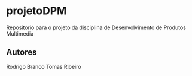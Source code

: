 # projetoDPM
Repositorio para o projeto da disciplina de Desenvolvimento de Produtos Multimedia

## Autores
Rodrigo Branco
Tomas Ribeiro